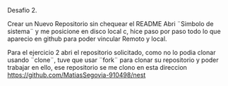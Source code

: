 Desafio 2.

Crear un Nuevo Repositorio sin chequear el README
Abri ¨Simbolo de sistema¨ y me posicione en disco local c, hice paso por paso todo lo que aparecio en github para poder vincular Remoto y local.

Para el ejercicio 2 abri el repositorio solicitado, como no lo podia clonar usando ¨clone¨, tuve que usar ¨fork¨ para clonar su repositorio y poder trabajar en ello, ese repositorio se me clono en esta direccion https://github.com/MatiasSegovia-910498/nest
